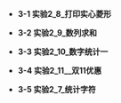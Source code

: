* **3-1 实验2_8_打印实心菱形**

* **3-2 实验2_9_数列求和**

* **3-3 实验2_10_数字统计一**

* **3-4 实验2_11__双11优惠**

* **3-5 实验2_7_统计字符**

  